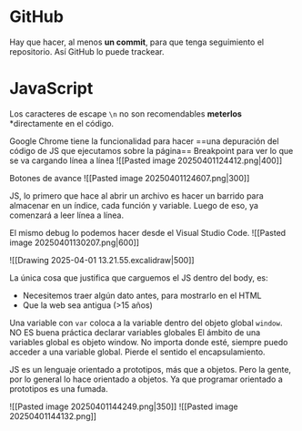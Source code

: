 # GitHub
Hay que hacer, al menos **un commit**, para que tenga seguimiento el repositorio. Así GitHub lo puede trackear.

# JavaScript
Los caracteres de escape `\n` no son recomendables **meterlos** *directamente en el código. 

Google Chrome tiene la funcionalidad para hacer ==una depuración del código de JS que ejecutamos sobre la página==
Breakpoint para ver lo que se va cargando línea a línea
![[Pasted image 20250401124412.png|400]]

Botones de avance
![[Pasted image 20250401124607.png|300]]

JS, lo primero que hace al abrir un archivo es hacer un barrido para almacenar en un índice, cada función y variable. Luego de eso, ya comenzará a leer línea a línea. 

El mismo debug lo podemos hacer desde el Visual Studio Code.
![[Pasted image 20250401130207.png|600]]

![[Drawing 2025-04-01 13.21.55.excalidraw|500]]

La única cosa que justifica que carguemos el JS dentro del body, es: 
- Necesitemos traer algún dato antes, para mostrarlo en el HTML 
- Que la web sea antigua (>15 años)

Una variable con `var` coloca a la variable dentro del objeto global `window`.
NO ES buena práctica declarar variables globales
El ámbito de una variables global es objeto window.
No importa donde esté, siempre puedo acceder a una variable global. Pierde el sentido el encapsulamiento. 

JS es un lenguaje orientado a prototipos, más que a objetos. Pero la gente, por lo general lo hace orientado a objetos. Ya que programar orientado a prototipos es una fumada.

![[Pasted image 20250401144249.png|350]]
![[Pasted image 20250401144132.png]]